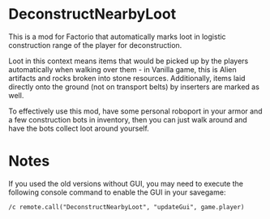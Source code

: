 # DeconstructNearbyLoot
This is a mod for Factorio that automatically marks loot in logistic construction range of the player for deconstruction.

Loot in this context means items that would be picked up by the players automatically when walking over them - in Vanilla game, this is Alien artifacts and rocks broken into stone resources. Additionally, items laid directly onto the ground (not on transport belts) by inserters are marked as well.

To effectively use this mod, have some personal roboport in your armor and a few construction bots in inventory, then you can just walk around and have the bots collect loot around yourself.

# Notes
If you used the old versions without GUI, you may need to execute the following console command to enable the GUI in your savegame:
```
/c remote.call("DeconstructNearbyLoot", "updateGui", game.player)
```
